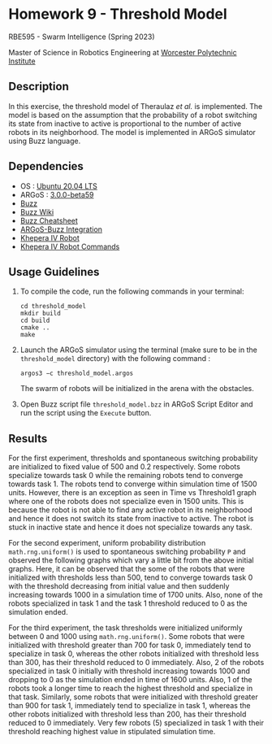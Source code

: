 # Homework 9 - Threshold Model

RBE595 - Swarm Intelligence (Spring 2023)

Master of Science in Robotics Engineering at [Worcester Polytechnic Institute](https://www.wpi.edu/)

## Description

In this exercise, the threshold model of Theraulaz *et al.* is implemented. The model is based on the assumption that the probability of a robot switching its state from inactive to active is proportional to the number of active robots in its neighborhood. The model is implemented in ARGoS simulator using Buzz language.

## Dependencies
- OS : [Ubuntu 20.04 LTS](https://releases.ubuntu.com/20.04/)
- ARGoS : [3.0.0-beta59](https://www.argos-sim.info/core.php)
- [Buzz](https://github.com/NESTLab/Buzz.git)
- [Buzz Wiki](https://the.swarming.buzz/wiki/doku.php?id=start)
- [Buzz Cheatsheet](https://the.swarming.buzz/wiki/doku.php?id=buzz_syntax_cheatsheet)
- [ARGoS-Buzz Integration](https://the.swarming.buzz/wiki/doku.php?id=buzz_argos)
- [Khepera IV Robot](https://github.com/ilpincy/argos3-kheperaiv.git)
- [Khepera IV Robot Commands](https://the.swarming.buzz/wiki/doku.php?id=buzz_kh4)

## Usage Guidelines

1. To compile the code, run the following commands in your terminal:
    ```
    cd threshold_model
    mkdir build
    cd build
    cmake ..
    make
    ```

2. Launch the ARGoS simulator using the terminal (make sure to be in the `threshold_model` directory) with the following command :

    ```
    argos3 −c threshold_model.argos
    ```

    The swarm of robots will be initialized in the arena with the obstacles. 

3. Open Buzz script file `threshold_model.bzz` in ARGoS Script Editor and run the script using the `Execute` button.

## Results

For the first experiment, thresholds and spontaneous switching probability are initialized to fixed value of 500 and 0.2 respectively. Some robots specialize towards task 0 while the remaining robots tend to converge towards task 1. The robots tend to converge within simulation time of 1500 units. However, there is an exception as seen in Time vs Threshold1 graph where one of the robots does not specialize even in 1500 units. This is because the robot is not able to find any active robot in its neighborhood and hence it does not switch its state from inactive to active. The robot is stuck in inactive state and hence it does not specialize towards any task.




For the second experiment, uniform probability distribution `math.rng.uniform()` is used to spontaneous switching probability `P` and observed the following graphs which vary a little bit from the above initial graphs. Here, it can be observed that the some of the robots that were initialized with thresholds less than 500, tend to converge towards task 0 with the threshold decreasing from initial value and then suddenly increasing towards 1000 in a simulation time of 1700 units. Also, none of the robots specialized in task 1 and the task 1 threshold reduced to 0 as the simulation ended.




For the third experiment, the task thresholds were initialized uniformly between 0 and 1000 using `math.rng.uniform()`. Some robots that were initialized with threshold greater than 700 for task 0, immediately tend to specialize in task 0, whereas the other robots initialized with threshold less than 300, has their threshold reduced to 0 immediately. Also, 2 of the robots specialized in task 0 initially with threshold increasing towards 1000 and dropping to 0 as the simulation ended in time of 1600 units. Also, 1 of the robots took a longer time to reach the highest threshold and specialize in that task. Similarly, some robots that were initialized with threshold greater than 900 for task 1, immediately tend to specialize in task 1, whereas the other robots initialized with threshold less than 200, has their threshold reduced to 0 immediately. Very few robots (5) specialized in task 1 with their threshold reaching highest value in stipulated simulation time.